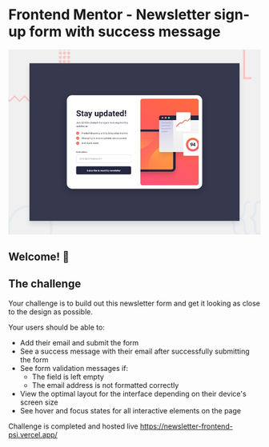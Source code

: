 # Frontend Mentor - Newsletter sign-up form with success message

![Design preview for the Newsletter sign-up form with success message coding challenge](./design/desktop-preview.jpg)

## Welcome! 👋

## The challenge

Your challenge is to build out this newsletter form and get it looking as close to the design as possible.

Your users should be able to:

- Add their email and submit the form
- See a success message with their email after successfully submitting the form
- See form validation messages if:
  - The field is left empty
  - The email address is not formatted correctly
- View the optimal layout for the interface depending on their device's screen size
- See hover and focus states for all interactive elements on the page


Challenge is completed and hosted live 
  https://newsletter-frontend-psi.vercel.app/
